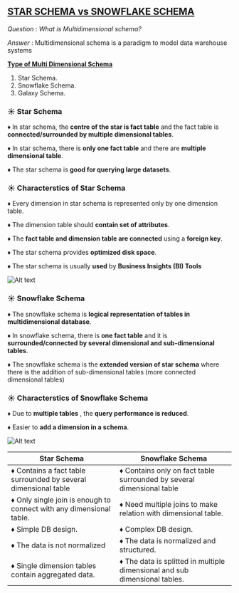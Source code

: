 ## <u>STAR SCHEMA vs SNOWFLAKE SCHEMA</u>

*Question* : *What is Multidimensional schema?*

*Answer* : Multidimensional schema is a paradigm to model data warehouse systems


<u>**Type of Multi Dimensional Schema**</u>
1. Star Schema.
2. Snowflake Schema.
3. Galaxy Schema.

### ☀️ Star Schema ###

♦ In star schema, the **centre of the star is fact table** and the fact table is **connected/surrounded by multiple dimensional tables**. 

♦ In star schema, there is **only one fact table** and there are **multiple dimensional table**.

♦ The star schema is **good for querying large datasets**.

### ☀️ Characterstics of Star Schema ###

♦ Every dimension in star schema is represented only by one dimension table.

♦ The dimension table should **contain set of attributes**.

♦ The **fact table and dimension table are connected** using a **foreign key**.

♦ The star schema provides **optimized disk space**.

♦ The star schema is usually **used** by **Business Insights (BI) Tools**

![Alt text](/Users/sahilnagpal/Desktop/wordsToSpeak/images/starSchema.png?raw=true "Title")



### ☀️ Snowflake Schema ###

♦ The snowflake schema is **logical representation of tables in multidimensional database**.

♦ In snowflake schema, there is **one fact table** and it is **surrounded/connected by several dimensional and sub-dimensional tables**.

♦ The snowflake schema is the **extended version of star schema** where there is the addition of sub-dimensional tables (more connected dimensional tables)


### ☀️ Characterstics of Snowflake Schema ###

♦ Due to **multiple tables** , the **query performance is reduced**.

♦ Easier to **add a dimension in a schema**.

![Alt text](/Users/sahilnagpal/Desktop/wordsToSpeak/images/snowflakeSchema.png?raw=true "Title")


| **Star Schema**                                                     | **Snowflake Schema**                                                       |
|---------------------------------------------------------------------|----------------------------------------------------------------------------|
| ♦ Contains a fact table surrounded by several dimensional table     | ♦ Contains only on fact table surrounded by several dimensional table      |
| ♦ Only single join is enough to connect with any dimensional table. | ♦ Need multiple joins to make relation with dimensional table.             |
| ♦ Simple DB design.                                                 | ♦ Complex DB design.                                                       |
| ♦ The data is not normalized                                        | ♦ The data is normalized and structured.                                   |
| ♦ Single dimension tables contain aggregated data.                  | ♦ The data is splitted in multiple dimensional and sub dimensional tables. |

